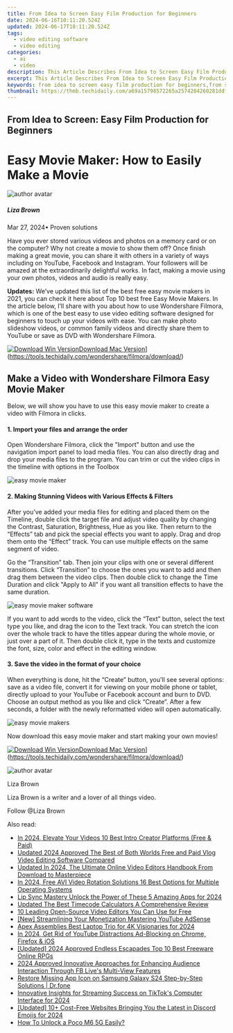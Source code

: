 ```yaml
---
title: From Idea to Screen Easy Film Production for Beginners
date: 2024-06-16T10:11:20.524Z
updated: 2024-06-17T10:11:20.524Z
tags: 
  - video editing software
  - video editing
categories: 
  - ai
  - video
description: This Article Describes From Idea to Screen Easy Film Production for Beginners
excerpt: This Article Describes From Idea to Screen Easy Film Production for Beginners
keywords: from idea to screen easy film production for beginners,from script to screen easy movie production in no time,film like a pro easy movie creation for beginners,from photos to film a beginners guide to video creation,easy peasy reaction videos a beginners guide to filmora,low cost film production software top picks for beginners,reaction video made easy mastering filmora for beginners
thumbnail: https://thmb.techidaily.com/a69a15798572265a2574284260281ddf651b6e2edc67c914e7a3a40f4a1feb7f.png
---
```


## From Idea to Screen: Easy Film Production for Beginners

# Easy Movie Maker: How to Easily Make a Movie

![author avatar](https://lh5.googleusercontent.com/-AIMmjowaFs4/AAAAAAAAAAI/AAAAAAAAABc/Y5UmwDaI7HU/s250-c-k/photo.jpg)

##### Liza Brown

 Mar 27, 2024• Proven solutions

Have you ever stored various videos and photos on a memory card or on the computer? Why not create a movie to show them off? Once finish making a great movie, you can share it with others in a variety of ways including on YouTube, Facebook and Instagram. Your followers will be amazed at the extraordinarily delightful works. In fact, making a movie using your own photos, videos and audio is really easy.

 **Updates:** We’ve updated this list of the best free easy movie makers in 2021, you can check it here about Top 10 best free Easy Movie Makers. In the article below, I’ll share with you about how to use Wondershare Filmora, which is one of the best easy to use video editing software designed for beginners to touch up your videos with ease. You can make photo slideshow videos, or common family videos and directly share them to YouTube or save as DVD with Wondershare Filmora.

[![Download Win Version](https://images.wondershare.com/filmora/guide/download-btn-win.jpg)](https://tools.techidaily.com/wondershare/filmora/download/)[Download Mac Version](https://images.wondershare.com/filmora/guide/download-btn-mac.jpg)](https://tools.techidaily.com/wondershare/filmora/download/)

## Make a Video with Wondershare Filmora Easy Movie Maker

Below, we will show you have to use this easy movie maker to create a video with Filmora in clicks.

#### 1\.  Import your files and arrange the order

Open Wondershare Filmora, click the "Import" button and use the navigation import panel to load media files. You can also directly drag and drop your media files to the program. You can trim or cut the video clips in the timeline with options in the Toolbox

![easy movie maker](https://images.wondershare.com/filmora/article-images/video-editor-main-interface-1.jpg)

#### 2\.  Making Stunning Videos with Various Effects & Filters

After you’ve added your media files for editing and placed them on the Timeline, double click the target file and adjust video quality by changing the Contrast, Saturation, Brightness, Hue as you like. Then return to the “Effects” tab and pick the special effects you want to apply. Drag and drop them onto the “Effect” track. You can use multiple effects on the same segment of video.

Go the “Transition” tab. Then join your clips with one or several different transitions. Click “Transition” to choose the ones you want to add and then drag them between the video clips. Then double click to change the Time Duration and click "Apply to All" if you want all transition effects to have the same duration.

![easy movie maker software](https://images.wondershare.com/filmora/article-images/adjust-the-effects.jpg)

If you want to add words to the video, click the “Text” button, select the text type you like, and drag the icon to the Text track. You can stretch the icon over the whole track to have the titles appear during the whole movie, or just over a part of it. Then double click it, type in the texts and customize the font, size, color and effect in the editing window.

#### 3\. Save the video in the format of your choice

When everything is done, hit the “Create” button, you'll see several options: save as a video file, convert it for viewing on your mobile phone or tablet, directly upload to your YouTube or Facebook account and burn to DVD. Choose an output method as you like and click “Create”. After a few seconds, a folder with the newly reformatted video will open automatically.

![easy movie makers](https://images.wondershare.com/filmora/article-images/filmora9-export-options.jpg)

Now download this easy movie maker and start making your own movies!

[![Download Win Version](https://images.wondershare.com/filmora/guide/download-btn-win.jpg)](https://tools.techidaily.com/wondershare/filmora/download/)[Download Mac Version](https://images.wondershare.com/filmora/guide/download-btn-mac.jpg)](https://tools.techidaily.com/wondershare/filmora/download/)

![author avatar](https://lh5.googleusercontent.com/-AIMmjowaFs4/AAAAAAAAAAI/AAAAAAAAABc/Y5UmwDaI7HU/s250-c-k/photo.jpg)

Liza Brown

Liza Brown is a writer and a lover of all things video.

Follow @Liza Brown

<span class="atpl-alsoreadstyle">Also read:</span>
<div><ul>
<li><a href="https://ai-driven-video-production.techidaily.com/in-2024-elevate-your-videos-10-best-intro-creator-platforms-free-and-paid/"><u>In 2024, Elevate Your Videos 10 Best Intro Creator Platforms (Free & Paid)</u></a></li>
<li><a href="https://ai-driven-video-production.techidaily.com/updated-2024-approved-the-best-of-both-worlds-free-and-paid-vlog-video-editing-software-compared/"><u>Updated 2024 Approved The Best of Both Worlds Free and Paid Vlog Video Editing Software Compared</u></a></li>
<li><a href="https://ai-driven-video-production.techidaily.com/updated-in-2024-the-ultimate-online-video-editors-handbook-from-download-to-masterpiece/"><u>Updated In 2024, The Ultimate Online Video Editors Handbook From Download to Masterpiece</u></a></li>
<li><a href="https://ai-driven-video-production.techidaily.com/in-2024-free-avi-video-rotation-solutions-16-best-options-for-multiple-operating-systems/"><u>In 2024, Free AVI Video Rotation Solutions 16 Best Options for Multiple Operating Systems</u></a></li>
<li><a href="https://ai-driven-video-production.techidaily.com/lip-sync-mastery-unlock-the-power-of-these-5-amazing-apps-for-2024/"><u>Lip Sync Mastery Unlock the Power of These 5 Amazing Apps for 2024</u></a></li>
<li><a href="https://ai-driven-video-production.techidaily.com/updated-the-best-timecode-calculators-a-comprehensive-review/"><u>Updated The Best Timecode Calculators A Comprehensive Review</u></a></li>
<li><a href="https://ai-driven-video-production.techidaily.com/10-leading-open-source-video-editors-you-can-use-for-free/"><u>10 Leading Open-Source Video Editors You Can Use for Free</u></a></li>
<li><a href="https://facebook-record-videos.techidaily.com/new-streamlining-your-monetization-mastering-youtube-adsense/"><u>[New] Streamlining Your Monetization  Mastering YouTube AdSense</u></a></li>
<li><a href="https://extra-tips.techidaily.com/apex-assemblies-best-laptop-trio-for-4k-visionaries-for-2024/"><u>Apex Assemblies  Best Laptop Trio for 4K Visionaries for 2024</u></a></li>
<li><a href="https://youtube-stream.techidaily.com/in-2024-get-rid-of-youtube-distractions-ad-blocking-on-chrome-firefox-and-ios/"><u>In 2024, Get Rid of YouTube Distractions  Ad-Blocking on Chrome, Firefox & iOS</u></a></li>
<li><a href="https://video-screen-grab.techidaily.com/updated-2024-approved-endless-escapades-top-10-best-freeware-online-rpgs/"><u>[Updated] 2024 Approved  Endless Escapades  Top 10 Best Freeware Online RPGs</u></a></li>
<li><a href="https://facebook-video-content.techidaily.com/2024-approved-innovative-approaches-for-enhancing-audience-interaction-through-fb-lives-multi-view-features/"><u>2024 Approved  Innovative Approaches for Enhancing Audience Interaction Through FB Live's Multi-View Features</u></a></li>
<li><a href="https://fix-guide.techidaily.com/restore-missing-app-icon-on-samsung-galaxy-s24-step-by-step-solutions-drfone-by-drfone-fix-android-problems-fix-android-problems/"><u>Restore Missing App Icon on Samsung Galaxy S24 Step-by-Step Solutions | Dr.fone</u></a></li>
<li><a href="https://tiktok-video-files.techidaily.com/innovative-insights-for-streaming-success-on-tiktoks-computer-interface-for-2024/"><u>Innovative Insights for Streaming Success on TikTok's Computer Interface for 2024</u></a></li>
<li><a href="https://discord-videos.techidaily.com/updated-10plus-cost-free-websites-bringing-you-the-latest-in-discord-emojis-for-2024/"><u>[Updated] 10+ Cost-Free Websites Bringing You the Latest in Discord Emojis for 2024</u></a></li>
<li><a href="https://easy-unlock-android.techidaily.com/how-to-unlock-a-poco-m6-5g-easily-by-drfone-android/"><u>How To Unlock a Poco M6 5G Easily?</u></a></li>
</ul></div>

<ins class="adsbygoogle"
      style="display:block"
      data-ad-client="ca-pub-7571918770474297"
      data-ad-slot="8358498916"
      data-ad-format="auto"
      data-full-width-responsive="true"></ins>